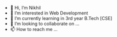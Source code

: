 - 👋 Hi, I’m Nikhil
- 👀 I’m interested in Web Development
- 🌱 I’m currently learning in 3rd year B.Tech [CSE]
- 💞️ I’m looking to collaborate on ...
- 📫 How to reach me ...
<!---
NikhilM01/NikhilM01 is a ✨ special ✨ repository because its `README.md` (this file) appears on your GitHub profile.
You can click the Preview link to take a look at your changes.
--->
